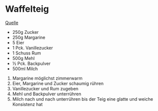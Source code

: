 Waffelteig
==========
[Quelle](http://www.chefkoch.de/rezepte/662351168076093/Geheimes-Waffelrezept.html) 

* 250g Zucker
* 250g Margarine
* 5 Eier
* 1 Pck. Vanillezucker
* 1 Schuss Rum
* 500g Mehl
* ½ Pck. Backpulver
* 500ml Milch


1. Margarine möglichst zimmerwarm
2. Eier, Margarine und Zucker schaumig rühren
3. Vanillezucker und Rum zugeben
4. Mehl und Backpulver unterrühren
5. Milch nach und nach unterrühren bis der Teig eine glatte und weiche Konsistenz hat
